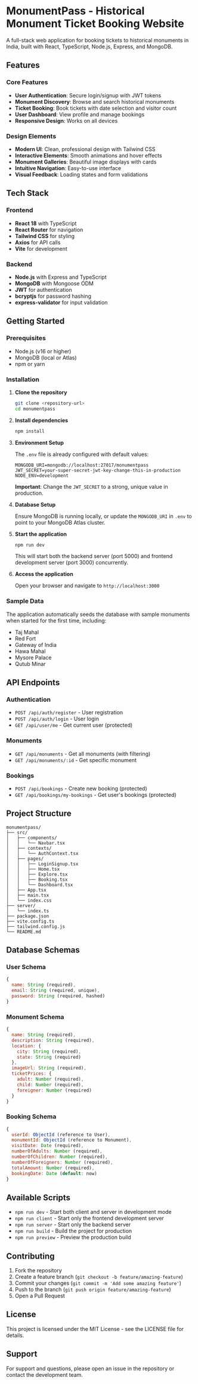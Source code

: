 # MonumentPass - Historical Monument Ticket Booking Website

A full-stack web application for booking tickets to historical monuments in India, built with React, TypeScript, Node.js, Express, and MongoDB.

## Features

### Core Features
- **User Authentication**: Secure login/signup with JWT tokens
- **Monument Discovery**: Browse and search historical monuments
- **Ticket Booking**: Book tickets with date selection and visitor count
- **User Dashboard**: View profile and manage bookings
- **Responsive Design**: Works on all devices

### Design Elements
- **Modern UI**: Clean, professional design with Tailwind CSS
- **Interactive Elements**: Smooth animations and hover effects
- **Monument Galleries**: Beautiful image displays with cards
- **Intuitive Navigation**: Easy-to-use interface
- **Visual Feedback**: Loading states and form validations

## Tech Stack

### Frontend
- **React 18** with TypeScript
- **React Router** for navigation
- **Tailwind CSS** for styling
- **Axios** for API calls
- **Vite** for development

### Backend
- **Node.js** with Express and TypeScript
- **MongoDB** with Mongoose ODM
- **JWT** for authentication
- **bcryptjs** for password hashing
- **express-validator** for input validation

## Getting Started

### Prerequisites
- Node.js (v16 or higher)
- MongoDB (local or Atlas)
- npm or yarn

### Installation

1. **Clone the repository**
   ```bash
   git clone <repository-url>
   cd monumentpass
   ```

2. **Install dependencies**
   ```bash
   npm install
   ```

3. **Environment Setup**
   
   The `.env` file is already configured with default values:
   ```
   MONGODB_URI=mongodb://localhost:27017/monumentpass
   JWT_SECRET=your-super-secret-jwt-key-change-this-in-production
   NODE_ENV=development
   ```

   **Important**: Change the `JWT_SECRET` to a strong, unique value in production.

4. **Database Setup**
   
   Ensure MongoDB is running locally, or update the `MONGODB_URI` in `.env` to point to your MongoDB Atlas cluster.

5. **Start the application**
   ```bash
   npm run dev
   ```

   This will start both the backend server (port 5000) and frontend development server (port 3000) concurrently.

6. **Access the application**
   
   Open your browser and navigate to `http://localhost:3000`

### Sample Data

The application automatically seeds the database with sample monuments when started for the first time, including:
- Taj Mahal
- Red Fort
- Gateway of India
- Hawa Mahal
- Mysore Palace
- Qutub Minar

## API Endpoints

### Authentication
- `POST /api/auth/register` - User registration
- `POST /api/auth/login` - User login
- `GET /api/user/me` - Get current user (protected)

### Monuments
- `GET /api/monuments` - Get all monuments (with filtering)
- `GET /api/monuments/:id` - Get specific monument

### Bookings
- `POST /api/bookings` - Create new booking (protected)
- `GET /api/bookings/my-bookings` - Get user's bookings (protected)

## Project Structure

```
monumentpass/
├── src/
│   ├── components/
│   │   └── Navbar.tsx
│   ├── contexts/
│   │   └── AuthContext.tsx
│   ├── pages/
│   │   ├── LoginSignup.tsx
│   │   ├── Home.tsx
│   │   ├── Explore.tsx
│   │   ├── Booking.tsx
│   │   └── Dashboard.tsx
│   ├── App.tsx
│   ├── main.tsx
│   └── index.css
├── server/
│   └── index.ts
├── package.json
├── vite.config.ts
├── tailwind.config.js
└── README.md
```

## Database Schemas

### User Schema
```javascript
{
  name: String (required),
  email: String (required, unique),
  password: String (required, hashed)
}
```

### Monument Schema
```javascript
{
  name: String (required),
  description: String (required),
  location: {
    city: String (required),
    state: String (required)
  },
  imageUrl: String (required),
  ticketPrices: {
    adult: Number (required),
    child: Number (required),
    foreigner: Number (required)
  }
}
```

### Booking Schema
```javascript
{
  userId: ObjectId (reference to User),
  monumentId: ObjectId (reference to Monument),
  visitDate: Date (required),
  numberOfAdults: Number (required),
  numberOfChildren: Number (required),
  numberOfForeigners: Number (required),
  totalAmount: Number (required),
  bookingDate: Date (default: now)
}
```

## Available Scripts

- `npm run dev` - Start both client and server in development mode
- `npm run client` - Start only the frontend development server
- `npm run server` - Start only the backend server
- `npm run build` - Build the project for production
- `npm run preview` - Preview the production build

## Contributing

1. Fork the repository
2. Create a feature branch (`git checkout -b feature/amazing-feature`)
3. Commit your changes (`git commit -m 'Add some amazing feature'`)
4. Push to the branch (`git push origin feature/amazing-feature`)
5. Open a Pull Request

## License

This project is licensed under the MIT License - see the LICENSE file for details.

## Support

For support and questions, please open an issue in the repository or contact the development team.